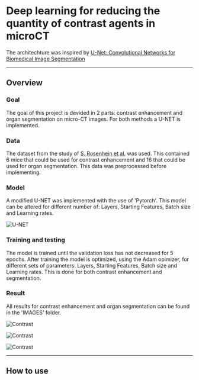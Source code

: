 # Deep learning for reducing the quantity of contrast agents in microCT

The architechture was inspired by [U-Net: Convolutional Networks for Biomedical Image Segmentation](https://lmb.informatik.uni-freiburg.de/people/ronneber/u-net/)

***

## Overview

### Goal

The goal of this project is devided in 2 parts: contrast enhancement and organ segmentation on micro-CT images. For both methods a U-NET is implemented.

### Data

The dataset from the study of [S. Rosenhein et al.](https://www.nature.com/articles/sdata2018294) was used. This contained 6 mice that could be used for contrast enhancement and 16 that could be used for organ segmentation. This data was preprocessed before implementing.

### Model

A modified U-NET was implemented with the use of 'Pytorch'. This model can be altered for different number of:  Layers, Starting Features, Batch size and Learning rates.

![U-NET](../main/IMAGES/Unet.png)

### Training and testing

The model is trained until the validation loss has not decreased for 5 epochs. After training the model is optimized, using the Adam opimizer, for different sets of parameters: Layers, Starting Features, Batch size and Learning rates. This is done for both contrast enhancement and segmentation.

### Result
All results for contrast enhancement and organ segmentation can be found in the 'IMAGES' folder.

![Contrast](../main/IMAGES/Result_bone_transversal1_M08_Layers=3,FT=16,BS=4,LR=0.001.png)

![Contrast](../main/IMAGES/Result_bone_coronal_M08_Layers=3,FT=16,BS=4,LR=0.001.png)

![Contrast](../main/IMAGES/Result_bone_sagittal_M08_Layers=3,FT=16,BS=4,LR=0.001.png)

***

## How to use




